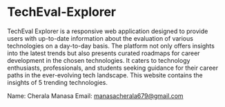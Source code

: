 # TechEval-Explorer
TechEval Explorer is a responsive web application designed to provide users with up-to-date information about the evaluation of various technologies on a day-to-day basis. 
The platform not only offers insights into the latest trends but also presents curated roadmaps for career development in the chosen technologies.
It caters to technology enthusiasts, professionals, and students seeking guidance for their career paths in the ever-evolving tech landscape.
This website contains the insights of 5 trending technologies.

Name: Cherala Manasa
Email: manasacherala679@gmail.com